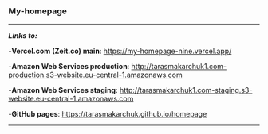 ### My-homepage
** **
***Links to:***

-**Vercel.com (Zeit.co) main**: https://my-homepage-nine.vercel.app/

-**Amazon Web Services production**: http://tarasmakarchuk1.com-production.s3-website.eu-central-1.amazonaws.com

-**Amazon Web Services staging**: http://tarasmakarchuk1.com-staging.s3-website.eu-central-1.amazonaws.com

-**GitHub pages**: https://tarasmakarchuk.github.io/homepage
** **
